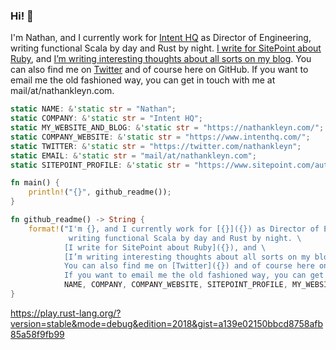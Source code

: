 ### Hi! 👋

I'm Nathan, and I currently work for [Intent HQ](https://www.intenthq.com/) as Director of Engineering, writing functional Scala by day and Rust by night. [I write for SitePoint about Ruby](https://www.sitepoint.com/author/nkleyn/), and [I’m writing interesting thoughts about all sorts on my blog](https://nathankleyn.com/). You can also find me on [Twitter](https://twitter.com/nathankleyn) and of course here on GitHub. If you want to email me the old fashioned way, you can get in touch with me at mail/at/nathankleyn.com.

```rust
static NAME: &'static str = "Nathan";
static COMPANY: &'static str = "Intent HQ";
static MY_WEBSITE_AND_BLOG: &'static str = "https://nathankleyn.com/";
static COMPANY_WEBSITE: &'static str = "https://www.intenthq.com/";
static TWITTER: &'static str = "https://twitter.com/nathankleyn";
static EMAIL: &'static str = "mail/at/nathankleyn.com";
static SITEPOINT_PROFILE: &'static str = "https://www.sitepoint.com/author/nkleyn/";

fn main() {
    println!("{}", github_readme());
}

fn github_readme() -> String {
    format!("I'm {}, and I currently work for [{}]({}) as Director of Engineering, \
             writing functional Scala by day and Rust by night. \
            [I write for SitePoint about Ruby]({}), and \
            [I’m writing interesting thoughts about all sorts on my blog]({}). \
            You can also find me on [Twitter]({}) and of course here on GitHub. \
            If you want to email me the old fashioned way, you can get in touch with me at {}.",
            NAME, COMPANY, COMPANY_WEBSITE, SITEPOINT_PROFILE, MY_WEBSITE_AND_BLOG, TWITTER, EMAIL)
}
```

https://play.rust-lang.org/?version=stable&mode=debug&edition=2018&gist=a139e02150bbcd8758afb85a58f9fb99
